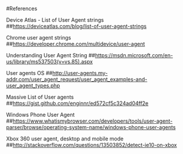 #References

Device Atlas - List of User Agent strings
##https://deviceatlas.com/blog/list-of-user-agent-strings

Chrome user agent strings
##https://developer.chrome.com/multidevice/user-agent

Understanding User Agent String
##https://msdn.microsoft.com/en-us/library/ms537503(v=vs.85).aspx

User agents OS
##http://user-agents.my-addr.com/user_agent_request/user_agent_examples-and-user_agent_types.php

Massive List of User agents
##https://gist.github.com/enginnr/ed572cf5c324ad04ff2e

Windows Phone User Agent
##https://www.whatismybrowser.com/developers/tools/user-agent-parser/browse/operating-system-name/windows-phone-user-agents

Xbox 360 user agent, desktop and mobile mode
##http://stackoverflow.com/questions/13503852/detect-ie10-on-xbox